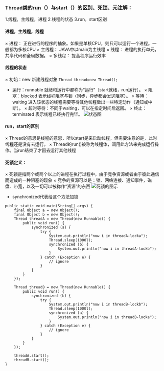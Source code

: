 ### Thread类的run（）与start（）的区别、死锁、元注解：
1.线程，主线程，进程
2.线程的状态
3.run，start区别
#### 进程，主线程，线程
× 进程：
  正在进行的程序的抽象。如果是单核CPU，则只可以运行一个进程。一般都为多核CPU
× 主线程：
  JAVA中以main为主线程
× 线程：
  进程的执行单元，共享代码和全局数据。
× 多线程：
  提高程序运行效率
#### 线程的状态
× 初始：new 新建线程对象
`Thread thread=new Thread(); `
* 运行：runnable 就绪和运行中都称为“运行”（start就绪，run运行）。
× 阻塞：blocked 表示线程阻塞与锁（同步，异步都会发送阻塞）。
× 等待：waiting 进入该状态的线程需要等待其他线程做出一些特定动作（通知或中断）。
× 超时等待：不同于waiting，可以在指定时间后返回。
× 终止：terminated 表示线程已经执行完毕。
![状态图](https://img-blog.csdnimg.cn/20181120173640764.jpeg?x-oss-process=image/watermark,type_ZmFuZ3poZW5naGVpdGk,shadow_10,text_aHR0cHM6Ly9ibG9nLmNzZG4ubmV0L3BhbmdlMTk5MQ==,size_16,color_FFFFFF,t_70)

#### run，start的区别
× Thread的意思是线程的意思，所以start是来启动线程，但需要注意的是，此时线程还是没有去运行。
× Thread的run()被称为线程体，调用此方法来完成运行操作。当run结束了才回去运行其他线程
#### 死锁定义：
× 死锁是指两个或两个以上的进程在执行过程中，由于竞争资源或者由于彼此通信而造成的一种阻塞的现象
× 竞争的资源可以是：锁、网络连接、通知事件，磁盘、带宽，以及一切可以被称作“资源”的东西
![死锁的图示](https://user-gold-cdn.xitu.io/2018/3/19/1623d495a36b4c2c?imageView2/0/w/1280/h/960/format/webp/ignore-error/1)
* synchronized代表给这个方法加锁
```
public static void main(String[] args) {
    final Object a = new Object();
    final Object b = new Object();
    Thread threadA = new Thread(new Runnable() {
        public void run() {
            synchronized (a) {
                try {
                    System.out.println("now i in threadA-locka");
                    Thread.sleep(1000l);
                    synchronized (b) {
                        System.out.println("now i in threadA-lockb");
                    }
                } catch (Exception e) {
                    // ignore
                }
            }
        }
    });

    Thread threadB = new Thread(new Runnable() {
        public void run() {
            synchronized (b) {
                try {
                    System.out.println("now i in threadB-lockb");
                    Thread.sleep(1000l);
                    synchronized (a) {
                        System.out.println("now i in threadB-locka");
                    }
                } catch (Exception e) {
                    // ignore
                }
            }
        }
    });

    threadA.start();
    threadB.start();
}
```



